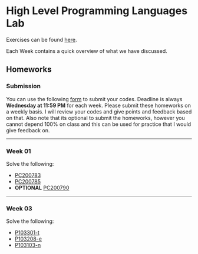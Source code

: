 # High Level Programming Languages Lab

Exercises can be found [here](https://github.com/INBPA0212L-2023/exercises).

Each Week contains a quick overview of what we have discussed.

## Homeworks

### Submission

You can use the following [form](https://forms.gle/vtMBJi1QwpN2NgFp8) to submit your codes. Deadline is always **Wednesday at 11:59 PM** for each week. Please submit these homeworks on a weekly basis. I will review your codes and give points and feedback based on that. Also note that its optional to submit the homeworks, however you cannot depend 100% on class and this can be used for practice that I would give feedback on.

---

### Week 01

Solve the following:

- [PC200783](https://github.com/INBPA0212L-2023/exercises/blob/main/week-01/PC200783.md)
- [PC200785](https://github.com/INBPA0212L-2023/exercises/blob/main/week-01/PC200785.md)
- **OPTIONAL** [PC200790](https://github.com/INBPA0212L-2023/exercises/blob/main/week-01/PC200790.md)

---

### Week 03

Solve the following:

- [P103301-t](https://github.com/INBPA0212L-2023/exercises/blob/main/week-03/P1033/P103301-t.md)
- [P103208-e](https://github.com/INBPA0212L-2023/exercises/blob/main/week-03/P1032/P103208-e.md)
- [P103103-n](https://github.com/INBPA0212L-2023/exercises/blob/main/week-03/P1031/P103103-n.md)
